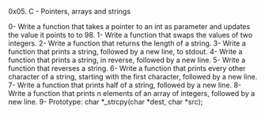0x05. C - Pointers, arrays and strings

0- Write a function that takes a pointer to an int as parameter and updates the value it points to to 98.
1- Write a function that swaps the values of two integers.
2- Write a function that returns the length of a string.
3- Write a function that prints a string, followed by a new line, to stdout.
4- Write a function that prints a string, in reverse, followed by a new line.
5- Write a function that reverses a string.
6- Write a function that prints every other character of a string, starting with the first character, followed by a new line.
7- Write a function that prints half of a string, followed by a new line.
8- Write a function that prints n elements of an array of integers, followed by a new line.
9- Prototype: char *_strcpy(char *dest, char *src);

